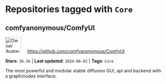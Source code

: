 # Repositories tagged with `Core`

## comfyanonymous/ComfyUI

<a href='https://github.com/comfyanonymous/ComfyUI'><img src="https://avatars.githubusercontent.com/u/121283862?v=4" alt="Owner Avatar" width="50" height="50"></a> &nbsp; &nbsp; https://github.com/comfyanonymous/ComfyUI

**Stars**: `36.5k` | **Last updated**: `2024-06-02` | **Tags**: `Core`

The most powerful and modular stable diffusion GUI, api and backend with a graph/nodes interface.

